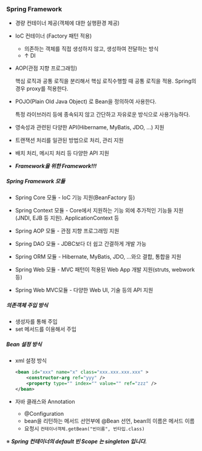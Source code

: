 ### Spring Framework

- 경량 컨테이너 제공(객체에 대한 실행환경 제공)

- IoC 컨테이너 (Factory 패턴 적용)

  - 의존하는 객체를 직접 생성하지 않고, 생성하여 전달하는 방식
  - ↑ DI

- AOP(관점 지향 프로그래밍)

  핵심 로직과 공통 로직을 분리해서 핵심 로직수행할 때 공통 로직을 적용. Spring의 경우 proxy를 적용한다.

- POJO(Plain Old Java Object) 로 Bean을 정의하여 사용한다.

  특정 라이브러리 등에 종속되지 않고 간단하고 자유로운 방식으로 사용가능하다.

- 영속성과 관련된 다양한 API(Hibername, MyBatis, JDO, ...) 지원
- 트랜잭션 처리를 일관된 방법으로 처리, 관리 지원
- 배치 처리, 메시지 처리 등 다양한 API 지원
- ***Framework을 위한 Framework!!!***



##### Spring Framework 모듈

- Spring Core 모듈 - IoC 기능 지원(BeanFactory 등)
- Spring Context 모듈 - Core에서 지원하는 기능 외에 추가적인 기능들 지원(JNDI, EJB 등 지원). ApplicationContext 등
- Spring AOP 모듈 - 관점 지향 프로그래밍 지원
- Spring DAO 모듈 - JDBC보다 더 쉽고 간결하게 개발 가능
- Spring ORM 모듈 - Hibernate, MyBatis, JDO, ...와으 결합, 통합을 지원
- Spring Web 모듈 - MVC 패턴이 적용된 Web App 개발 지원(struts, webwork 등)

- Spring Web MVC모듈 - 다양한 Web UI, 기술 등의 API 지원



##### 의존객체 주입 방식

- 생성자를 통해 주입
- set 메서드를 이용해서 주입



##### Bean 설정 방식

- xml 설정 방식

  ```xml
  <bean id="xxx" name="x" class="xxx.xxx.xxx.xxx" >
      <constructor-arg ref="yyy" />
      <property type="" index="" value="" ref="zzz" />
  </bean>
  ```

- 자바 클래스와 Annotation

  - @Configuration
  - bean을 리턴하는 메서드 선언부에 @Bean 선언, bean의 이름은 메서드 이름
  - 요청시 ```컨테이너객체.getBean("빈이름", 빈타입.class)```

※ ***Spring 컨테이너의 default 빈 Scope 는 singleton 입니다.***







